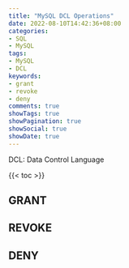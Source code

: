 ```yaml
---
title: "MySQL DCL Operations"
date: 2022-08-10T14:42:36+08:00
categories:
- SQL
- MySQL
tags:
- MySQL
- DCL
keywords:
- grant
- revoke
- deny
comments: true
showTags: true
showPagination: true
showSocial: true
showDate: true
---
```


DCL: Data Control Language
<!--more-->

{{< toc >}}

## GRANT
## REVOKE
## DENY

